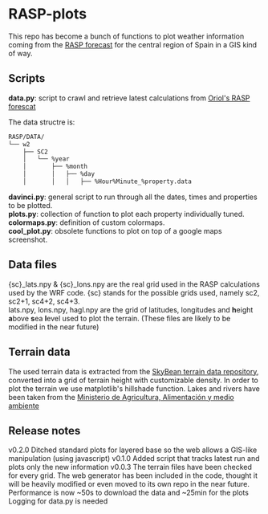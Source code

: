 # RASP-plots
This repo has become a bunch of functions to plot weather information coming from the [RASP forecast](http://raspuri.mooo.com/RASP/index.php) for the central region of Spain in a GIS kind of way.

## Scripts
**data.py**: script to crawl and retrieve latest calculations from [Oriol's RASP forescat](http://raspuri.mooo.com/RASP/index.php)

The data structre is:
```bash
RASP/DATA/
└── w2
    ├── SC2
    │   └── %year
    │       ├── %month
    │       │   ├── %day
    │       │   │   ├── %Hour%Minute_%property.data
```
**davinci.py**: general script to run through all the dates, times and properties to be plotted.  
**plots.py**: collection of function to plot each property individually tuned.  
**colormaps.py**: definition of custom colormaps.  
**cool_plot.py**: obsolete functions to plot on top of a google maps screenshot.


## Data files
{sc}_lats.npy & {sc}_lons.npy are the real grid used in the RASP calculations used by the WRF code. {sc} stands for the possible grids used, namely sc2, sc2+1, sc4+2, sc4+3.  
lats.npy, lons.npy, hagl.npy are the grid of latitudes, longitudes and **h**eight **a**bove **s**ea **l**evel used to plot the terrain. (These files are likely to be modified in the near future)


## Terrain data
The used terrain data is extracted from the [SkyBean terrain data repository](https://vps.skybean.eu/agl/), converted into a grid of terrain height with customizable density.
In order to plot the terrain we use matplotlib's hillshade function.
Lakes and rivers have been taken from the [Ministerio de Agricultura, Alimentación y medio ambiente](https://servicio.mapama.gob.es/sia/visualizacion/descargas/mapas.jsp)

## Release notes
v0.2.0
Ditched standard plots for layered base so the web allows a GIS-like manipulation (using javascript)
v0.1.0
Added script that tracks latest run and plots only the new information
v0.0.3
The terrain files have been checked for every grid.
The web generator has been included in the code, thought it will be heavily modified or even moved to its own repo in the near future.
Performance is now ~50s to download the data and ~25min for the plots
Logging for data.py is needed
